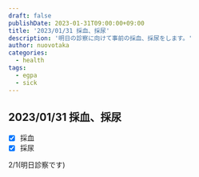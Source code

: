 ```yaml
---
draft: false
publishDate: 2023-01-31T09:00:00+09:00
title: '2023/01/31 採血、採尿'
description: '明日の診察に向けて事前の採血、採尿をします。'
author: nuovotaka
categories:
  - health
tags:
  - egpa
  - sick
---
```


## 2023/01/31 採血、採尿

- [x] 採血
- [x] 採尿

2/1(明日診察です)
